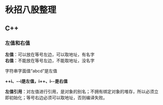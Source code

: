 # 秋招八股整理

## C++
### 左值和右值
**左值**：可以放在等号左边，可以取地址，有名字  
**右值**：不能放在等号左边，不能取地址，没名字  

字符串字面值“abcd”是左值

**++i、--i是左值，i++、i--是右值**

**左值引用**：对左值进行引用，是对象的别名；不拥有绑定对象的堆存，所以必须立即初始化；等号右边必须可以取地址，否则编译失败。

